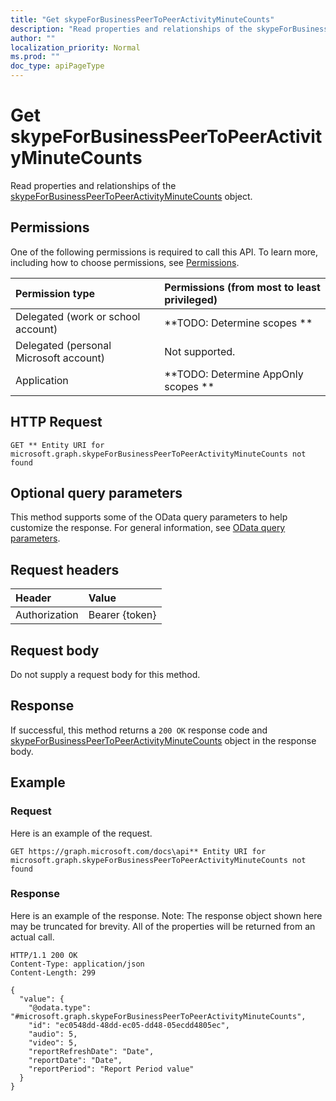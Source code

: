 ```yaml
---
title: "Get skypeForBusinessPeerToPeerActivityMinuteCounts"
description: "Read properties and relationships of the skypeForBusinessPeerToPeerActivityMinuteCounts object."
author: ""
localization_priority: Normal
ms.prod: ""
doc_type: apiPageType
---
```


# Get skypeForBusinessPeerToPeerActivityMinuteCounts

Read properties and relationships of the [skypeForBusinessPeerToPeerActivityMinuteCounts](../resources/skypeforbusinesspeertopeeractivityminutecounts.md) object.

## Permissions
One of the following permissions is required to call this API. To learn more, including how to choose permissions, see [Permissions](/concepts/permissions-reference.md).

|Permission type|Permissions (from most to least privileged)|
|:---|:---|
|Delegated (work or school account)|**TODO: Determine scopes **|
|Delegated (personal Microsoft account)|Not supported.|
|Application|**TODO: Determine AppOnly scopes **|

## HTTP Request
<!-- {
  "blockType": "ignored"
}
-->
``` http
GET ** Entity URI for microsoft.graph.skypeForBusinessPeerToPeerActivityMinuteCounts not found
```

## Optional query parameters
This method supports some of the OData query parameters to help customize the response. For general information, see [OData query parameters](/graph/query-parameters).

## Request headers
|Header|Value|
|:---|:---|
|Authorization|Bearer {token}|

## Request body
Do not supply a request body for this method.

## Response
If successful, this method returns a `200 OK` response code and [skypeForBusinessPeerToPeerActivityMinuteCounts](../resources/skypeforbusinesspeertopeeractivityminutecounts.md) object in the response body.

## Example

### Request
Here is an example of the request.
<!-- {
  "blockType": "request",
  "name": "get_skypeforbusinesspeertopeeractivityminutecounts"
}
-->
``` http
GET https://graph.microsoft.com/docs\api** Entity URI for microsoft.graph.skypeForBusinessPeerToPeerActivityMinuteCounts not found
```

### Response
Here is an example of the response. Note: The response object shown here may be truncated for brevity. All of the properties will be returned from an actual call.
<!-- {
  "blockType": "response",
  "truncated": true,
  "@odata.type": "microsoft.graph.skypeForBusinessPeerToPeerActivityMinuteCounts"
}
-->
``` http
HTTP/1.1 200 OK
Content-Type: application/json
Content-Length: 299

{
  "value": {
    "@odata.type": "#microsoft.graph.skypeForBusinessPeerToPeerActivityMinuteCounts",
    "id": "ec0548dd-48dd-ec05-dd48-05ecdd4805ec",
    "audio": 5,
    "video": 5,
    "reportRefreshDate": "Date",
    "reportDate": "Date",
    "reportPeriod": "Report Period value"
  }
}
```


